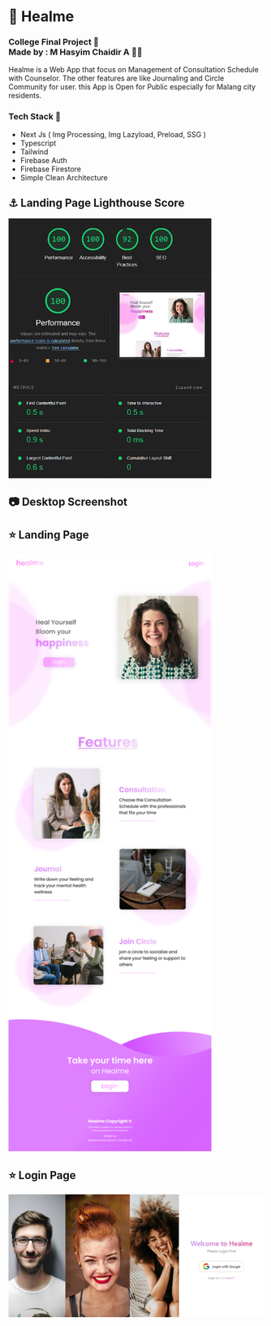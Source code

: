 # :fallen_leaf: Healme
### College Final Project :deciduous_tree: <br> Made by : M Hasyim Chaidir A :man_student:

Healme is a Web App that focus on Management of Consultation Schedule with Counselor. The other features are like Journaling and Circle Community for user. this App is Open for Public especially for Malang city residents.

### Tech Stack :trumpet:
- Next Js ( Img Processing, Img Lazyload, Preload, SSG )
- Typescript
- Tailwind
- Firebase Auth
- Firebase Firestore
- Simple Clean Architecture

## :anchor: Landing Page Lighthouse Score
<img src="./public/screenshot/lighthouse.PNG" alt="Landing Page Lighthouse Score" width="400">
<br>


## :camera: Desktop Screenshot
## :star: Landing Page
<img src="./public/screenshot/Landing-Page.png" alt="Landing Page" width="400">

<br>

## :star: Login Page
<img src="./public/screenshot/login.png" alt="Login Page" width="600">
<br>
<br>
<br>

